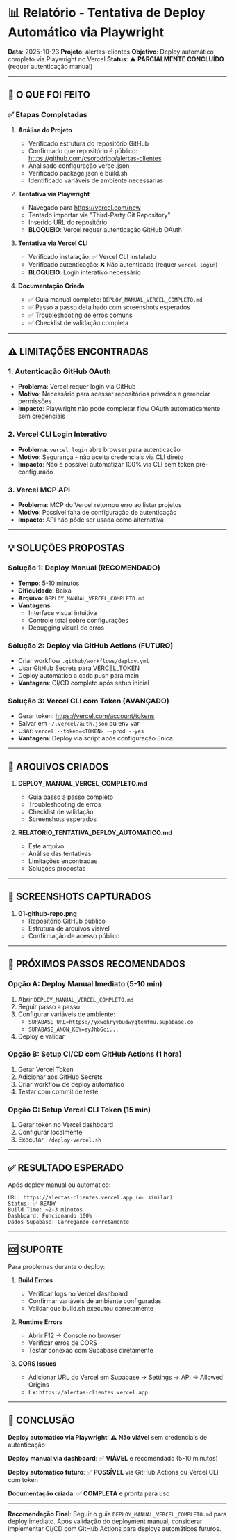 # 📊 Relatório - Tentativa de Deploy Automático via Playwright

**Data**: 2025-10-23
**Projeto**: alertas-clientes
**Objetivo**: Deploy automático completo via Playwright no Vercel
**Status**: ⚠️ **PARCIALMENTE CONCLUÍDO** (requer autenticação manual)

---

## 🎯 O QUE FOI FEITO

### ✅ Etapas Completadas

1. **Análise do Projeto**
   - Verificado estrutura do repositório GitHub
   - Confirmado que repositório é público: https://github.com/csorodrigo/alertas-clientes
   - Analisado configuração vercel.json
   - Verificado package.json e build.sh
   - Identificado variáveis de ambiente necessárias

2. **Tentativa via Playwright**
   - Navegado para https://vercel.com/new
   - Tentado importar via "Third-Party Git Repository"
   - Inserido URL do repositório
   - **BLOQUEIO**: Vercel requer autenticação GitHub OAuth

3. **Tentativa via Vercel CLI**
   - Verificado instalação: ✅ Vercel CLI instalado
   - Verificado autenticação: ❌ Não autenticado (requer `vercel login`)
   - **BLOQUEIO**: Login interativo necessário

4. **Documentação Criada**
   - ✅ Guia manual completo: `DEPLOY_MANUAL_VERCEL_COMPLETO.md`
   - ✅ Passo a passo detalhado com screenshots esperados
   - ✅ Troubleshooting de erros comuns
   - ✅ Checklist de validação completa

---

## ⚠️ LIMITAÇÕES ENCONTRADAS

### 1. Autenticação GitHub OAuth
- **Problema**: Vercel requer login via GitHub
- **Motivo**: Necessário para acessar repositórios privados e gerenciar permissões
- **Impacto**: Playwright não pode completar flow OAuth automaticamente sem credenciais

### 2. Vercel CLI Login Interativo
- **Problema**: `vercel login` abre browser para autenticação
- **Motivo**: Segurança - não aceita credenciais via CLI direto
- **Impacto**: Não é possível automatizar 100% via CLI sem token pré-configurado

### 3. Vercel MCP API
- **Problema**: MCP do Vercel retornou erro ao listar projetos
- **Motivo**: Possível falta de configuração de autenticação
- **Impacto**: API não pôde ser usada como alternativa

---

## 💡 SOLUÇÕES PROPOSTAS

### Solução 1: Deploy Manual (RECOMENDADO)
- **Tempo**: 5-10 minutos
- **Dificuldade**: Baixa
- **Arquivo**: `DEPLOY_MANUAL_VERCEL_COMPLETO.md`
- **Vantagens**:
  - Interface visual intuitiva
  - Controle total sobre configurações
  - Debugging visual de erros

### Solução 2: Deploy via GitHub Actions (FUTURO)
- Criar workflow `.github/workflows/deploy.yml`
- Usar GitHub Secrets para VERCEL_TOKEN
- Deploy automático a cada push para main
- **Vantagem**: CI/CD completo após setup inicial

### Solução 3: Vercel CLI com Token (AVANÇADO)
- Gerar token: https://vercel.com/account/tokens
- Salvar em `~/.vercel/auth.json` ou env var
- Usar: `vercel --token=<TOKEN> --prod --yes`
- **Vantagem**: Deploy via script após configuração única

---

## 📁 ARQUIVOS CRIADOS

1. **DEPLOY_MANUAL_VERCEL_COMPLETO.md**
   - Guia passo a passo completo
   - Troubleshooting de erros
   - Checklist de validação
   - Screenshots esperados

2. **RELATORIO_TENTATIVA_DEPLOY_AUTOMATICO.md**
   - Este arquivo
   - Análise das tentativas
   - Limitações encontradas
   - Soluções propostas

---

## 📸 SCREENSHOTS CAPTURADOS

1. **01-github-repo.png**
   - Repositório GitHub público
   - Estrutura de arquivos visível
   - Confirmação de acesso público

---

## 🔄 PRÓXIMOS PASSOS RECOMENDADOS

### Opção A: Deploy Manual Imediato (5-10 min)
1. Abrir `DEPLOY_MANUAL_VERCEL_COMPLETO.md`
2. Seguir passo a passo
3. Configurar variáveis de ambiente:
   - `SUPABASE_URL=https://yxwokryybudwygtemfmu.supabase.co`
   - `SUPABASE_ANON_KEY=eyJhbGci...`
4. Deploy e validar

### Opção B: Setup CI/CD com GitHub Actions (1 hora)
1. Gerar Vercel Token
2. Adicionar aos GitHub Secrets
3. Criar workflow de deploy automático
4. Testar com commit de teste

### Opção C: Setup Vercel CLI Token (15 min)
1. Gerar token no Vercel dashboard
2. Configurar localmente
3. Executar `./deploy-vercel.sh`

---

## ✅ RESULTADO ESPERADO

Após deploy manual ou automático:

```
URL: https://alertas-clientes.vercel.app (ou similar)
Status: ✅ READY
Build Time: ~2-3 minutos
Dashboard: Funcionando 100%
Dados Supabase: Carregando corretamente
```

---

## 🆘 SUPORTE

Para problemas durante o deploy:

1. **Build Errors**
   - Verificar logs no Vercel dashboard
   - Confirmar variáveis de ambiente configuradas
   - Validar que build.sh executou corretamente

2. **Runtime Errors**
   - Abrir F12 → Console no browser
   - Verificar erros de CORS
   - Testar conexão com Supabase diretamente

3. **CORS Issues**
   - Adicionar URL do Vercel em Supabase → Settings → API → Allowed Origins
   - Ex: `https://alertas-clientes.vercel.app`

---

## 📝 CONCLUSÃO

**Deploy automático via Playwright**: ⚠️ **Não viável** sem credenciais de autenticação

**Deploy manual via dashboard**: ✅ **VIÁVEL** e recomendado (5-10 minutos)

**Deploy automático futuro**: ✅ **POSSÍVEL** via GitHub Actions ou Vercel CLI com token

**Documentação criada**: ✅ **COMPLETA** e pronta para uso

---

**Recomendação Final**:
Seguir o guia `DEPLOY_MANUAL_VERCEL_COMPLETO.md` para deploy imediato. Após validação do deployment manual, considerar implementar CI/CD com GitHub Actions para deploys automáticos futuros.
